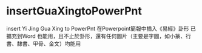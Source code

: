 # insertGuaXingtoPowerPnt
insert Yi Jing Gua Xing to PowerPnt 在Powerpoint簡報中插入《易經》卦形
已擴充到Word 也能用，且不止於卦形，還有任何圖片（主要是字圖，如小篆、行書、隸書、甲骨、金文）均能用
